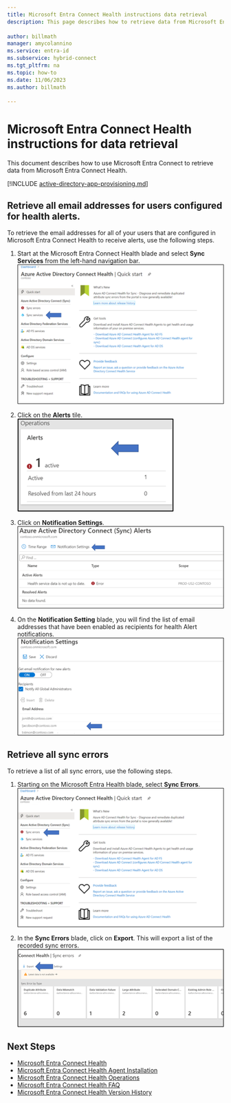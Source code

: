 ```yaml
---
title: Microsoft Entra Connect Health instructions data retrieval
description: This page describes how to retrieve data from Microsoft Entra Connect Health.

author: billmath
manager: amycolannino
ms.service: entra-id
ms.subservice: hybrid-connect
ms.tgt_pltfrm: na
ms.topic: how-to
ms.date: 11/06/2023
ms.author: billmath

---
```



# Microsoft Entra Connect Health instructions for data retrieval

This document describes how to use Microsoft Entra Connect to retrieve data from Microsoft Entra Connect Health.

[!INCLUDE [active-directory-app-provisioning.md](~/../entra-docs-pr/docs/includes/azure-docs-pr/gdpr-intro-sentence.md)]

## Retrieve all email addresses for users configured for health alerts.

To retrieve the email addresses for all of your users that are configured in Microsoft Entra Connect Health to receive alerts, use the following steps.

1. Start at the Microsoft Entra Connect Health blade and select **Sync Services** from the left-hand navigation bar.
 ![Sync Services](./media/how-to-connect-health-data-retrieval/retrieve1.png)

2. Click on the **Alerts** tile.</br>
 ![Alert](./media/how-to-connect-health-data-retrieval/retrieve3.png)

3. Click on **Notification Settings**.
 ![Notification](./media/how-to-connect-health-data-retrieval/retrieve4.png)

4. On the **Notification Setting** blade, you will find the list of email addresses that have been enabled as recipients for health Alert notifications.
 ![Emails](./media/how-to-connect-health-data-retrieval/retrieve5a.png)
 
## Retrieve all sync errors

To retrieve a list of all sync errors, use the following steps.

1. Starting on the Microsoft Entra Health blade, select **Sync Errors**.
 ![Sync errors](./media/how-to-connect-health-data-retrieval/retrieve6.png)

2. In the **Sync Errors** blade, click on **Export**. This will export a list of the recorded sync errors.
 ![Export](./media/how-to-connect-health-data-retrieval/retrieve7.png)

## Next Steps
* [Microsoft Entra Connect Health](./whatis-azure-ad-connect.md)
* [Microsoft Entra Connect Health Agent Installation](how-to-connect-health-agent-install.md)
* [Microsoft Entra Connect Health Operations](how-to-connect-health-operations.md)
* [Microsoft Entra Connect Health FAQ](reference-connect-health-faq.yml)
* [Microsoft Entra Connect Health Version History](reference-connect-health-version-history.md)
